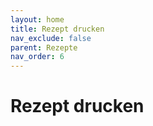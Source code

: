 ```yaml
---
layout: home
title: Rezept drucken
nav_exclude: false
parent: Rezepte
nav_order: 6
---
```

# Rezept drucken